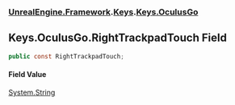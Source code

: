 ### [UnrealEngine.Framework](./UnrealEngine-Framework.md 'UnrealEngine.Framework').[Keys](./Keys.md 'UnrealEngine.Framework.Keys').[Keys.OculusGo](./Keys-OculusGo.md 'UnrealEngine.Framework.Keys.OculusGo')
## Keys.OculusGo.RightTrackpadTouch Field
  
```csharp
public const RightTrackpadTouch;
```
#### Field Value
[System.String](https://docs.microsoft.com/en-us/dotnet/api/System.String 'System.String')  
